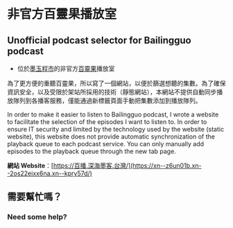 # 非官方百靈果播放室

## Unofficial podcast selector for Bailingguo podcast

- 位於[墨玉程市](https://xn--2os22eixx6na.xn--kpry57d/)的非官方[百靈果](https://www.bailingguonews.com/)播放室

為了更方便的重聽百靈果，所以寫了一個網站，以便於篩選想聽的集數。為了確保資訊安全，以及受限於架站所採用的技術（靜態網站），本網站不提供自動同步播放隊列到各播客服務，僅能通過新標籤頁面手動把集數添加到播放隊列。

In order to make it easier to listen to Bailingguo podcast, I wrote a website to facilitate the selection of the episodes I want to listen to. In order to ensure IT security and limited by the technology used by the website (static website), this website does not provide automatic synchronization of the playback queue to each podcast service. You can only manually add episodes to the playback queue through the new tab page.

**網站 Website**：[https://百播.深海墨客.台灣/](https://xn--z6un01b.xn--2os22eixx6na.xn--kpry57d/)

## 需要幫忙嗎？

### Need some help?
